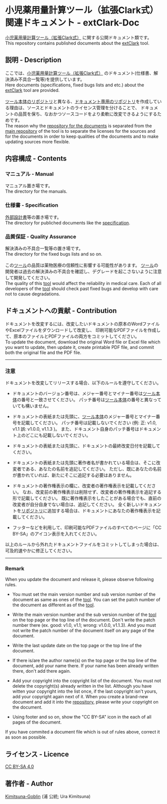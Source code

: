 # 小児薬用量計算ツール（拡張Clark式）関連ドキュメント - extClark-Doc

[小児薬用量計算ツール（拡張Clark式）](https://github.com/Kimitsuna-Goblin/extClark/) に関する公開ドキュメント類です。
<BR>
This repository contains published documents about the [extClark](https://github.com/Kimitsuna-Goblin/extClark/) tool.

## 説明 - Description

ここでは、[小児薬用量計算ツール（拡張Clark式）](https://github.com/Kimitsuna-Goblin/extClark/) のドキュメント(仕様書、解決済み不具合一覧等)を提供しています。
<BR>
Here documents (specifications, fixed bugs lists and etc.) about the [extClark](https://github.com/Kimitsuna-Goblin/extClark/) tool are provided.
<BR>
<BR>
[ツール本体のリポジトリ](https://github.com/Kimitsuna-Goblin/extClark/)と異なる、[ドキュメント専用のリポジトリ](https://github.com/Kimitsuna-Goblin/extClark-Doc/)を作成している理由は、ソースとドキュメントのライセンス管理を分けることで、
ドキュメントの品質を保ち、なおかつソースコードをより柔軟に改変できるようにするためです。
<BR>
The reason why the [repository for the documents](https://github.com/Kimitsuna-Goblin/extClark-Doc/) is separated from the [main repository](https://github.com/Kimitsuna-Goblin/extClark/) of the tool
is to separate the licenses for the sources and for the documents in order to keep qualities of the documents and to make updating sources more flexible.

## 内容構成 - Contents

### マニュアル - Manual

マニュアル置き場です。
<BR>
The directory for the manuals.

### 仕様書 - Specification

[外部設計書](https://github.com/Kimitsuna-Goblin/extClark-Doc/blob/master/%E4%BB%95%E6%A7%98%E6%9B%B8/%E5%B0%8F%E5%85%90%E8%96%AC%E7%94%A8%E9%87%8F%E8%A8%88%E7%AE%97%E3%83%84%E3%83%BC%E3%83%AB(%E6%8B%A1%E5%BC%B5Clark%E5%BC%8F)_%E5%A4%96%E9%83%A8%E8%A8%AD%E8%A8%88%E6%9B%B8.pdf)等の置き場です。
<BR>
The directory for publiched documents like the [specification](https://github.com/Kimitsuna-Goblin/extClark-Doc/blob/master/%E4%BB%95%E6%A7%98%E6%9B%B8/%E5%B0%8F%E5%85%90%E8%96%AC%E7%94%A8%E9%87%8F%E8%A8%88%E7%AE%97%E3%83%84%E3%83%BC%E3%83%AB(%E6%8B%A1%E5%BC%B5Clark%E5%BC%8F)_%E5%A4%96%E9%83%A8%E8%A8%AD%E8%A8%88%E6%9B%B8.pdf).

### 品質保証 - Quality Assurance

解決済みの不具合一覧等の置き場です。
<BR>
The directory for the fixed bugs lists and so on.
<BR>
<BR>
この[ツール](https://github.com/Kimitsuna-Goblin/extClark/)の品質は薬物医療の信頼性に影響する可能性があります。
[ツール](https://github.com/Kimitsuna-Goblin/extClark/)の開発者は過去の解決済みの不具合を確認し、デグレードを起こさないように注意して開発してください。
<BR>
The quality of this [tool](https://github.com/Kimitsuna-Goblin/extClark/) would affect the reliability in medical care. 
Each of all developers of the [tool](https://github.com/Kimitsuna-Goblin/extClark/) should check past fixed bugs and develop with care not to cause degradations.

## ドキュメントへの貢献 - Contribution

ドキュメントを改変するには、改変したいドキュメントの原本のWordファイルやExcelファイルをダウンロードして改変し、
印刷可能なPDFファイルを作成して、原本のファイルとPDFファイルの両方をコミットしてください。
<BR>
To update the document, download the original Word file or Excel file which you want to update,
then update it, create printable PDF file, and commit both the original file and the PDF file.

----

### 注意

ドキュメントを改変してリリースする場合、以下のルールを遵守してください。

+ ドキュメントのバージョン番号は、メジャー番号とマイナー番号は[ツール本体](https://github.com/Kimitsuna-Goblin/extClark/)の番号と一致させてください。
パッチ番号は[ツール本体](https://github.com/Kimitsuna-Goblin/extClark/)の番号と異なっていても構いません。

+ ドキュメントの表紙または先頭に、[ツール本体](https://github.com/Kimitsuna-Goblin/extClark/)のメジャー番号とマイナー番号を記載してください。
パッチ番号は記載しないでください (例: 正: v1.0, v1.1 誤: v1.0.0, v1.1.3 )。
また、ドキュメント自身のパッチ番号はドキュメント上のどこにも記載しないでください。

+ ドキュメントの表紙または先頭に、ドキュメントの最終改変日付を記載してください。

+ ドキュメントの表紙または先頭に著作者名が書かれている場合は、そこに改変者である、あなたの名前を追記してください。
ただし、既にあなたの名前が書かれていれば、新たにそこに追記する必要はありません。

+ ドキュメントの著作権表示の欄に、改変者の著作権表示を記載してください。
なお、改変前の著作権表示は削除せず、改変者の著作権表示を追記する形で記載してください。
既に著作権表示をしたことがある場合でも、直前の改変者が自分自身でない場合は、追記してください。
全く新しいドキュメントを[リポジトリ](https://github.com/Kimitsuna-Goblin/extClark-Doc/)に追加する場合は、ドキュメントにあなたの著作権表示を記載してください。

+ フッターなどを利用して、印刷可能なPDFファイルのすべてのページに「CC BY-SA」のアイコン表示を入れてください。

以上のルールから外れたドキュメントファイルをコミットしてしまった場合は、可及的速やかに修正してください。

----

### Remark

When you update the document and release it, please observe following rules.

* You must set the main version number and sub version number of the document as same as ones of the [tool](https://github.com/Kimitsuna-Goblin/extClark/).
You can set the patch number of the document as different as of the [tool](https://github.com/Kimitsuna-Goblin/extClark/).

* Write the main version number and the sub version number of the [tool](https://github.com/Kimitsuna-Goblin/extClark/)
on the top page or the top line of the document.
Don't write the patch number there (ex. good: v1.0, v1.1; wrong: v1.0.0, v1.1.3).
And you must not write the patch number of the document itself on any page of the document.

* Write the last update date on the top page or the top line of the document.

* If there is/are the author name(s) on the top page or the top line of the document, add your name there.
If your name has been already written there, don't add there again.

* Add your copyright into the copyright list of the document.
You must not delete the copyright(s) already written in the list.
Although you have witten your copyright into the list once,
if the last copyright isn't yours, add your copyright again next of it.
When you create a brand-new document and add it into the [repository](https://github.com/Kimitsuna-Goblin/extClark-Doc/),
please write your copyright on the document.

* Using footer and so on, show the "CC BY-SA" icon in the each of all pages of the document.

If you have commited a document file which is out of rules above, correct it as soon as possible.

## ライセンス - Licence

[CC BY-SA 4.0](https://github.com/Kimitsuna-Goblin/extClark-Doc/blob/master/LICENSE)

## 著作者 - Author

[Kimitsuna-Goblin](https://github.com/Kimitsuna-Goblin) (浦 公統; Ura Kimitsuna)
